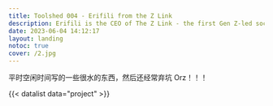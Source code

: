 ```yaml
---
title: Toolshed 004 - Erifili from the Z Link
description: Erifili is the CEO of The Z Link - the first Gen Z-led social media agency that helps brands reach Gen Z. She's also on the Forbes 30 Under 30 List.
date: 2023-06-04 14:12:17
layout: landing
notoc: true
cover: /2.jpg
---
```


平时空闲时间写的一些很水的东西，然后还经常弃坑 Orz！！！

{{< datalist data="project" >}}